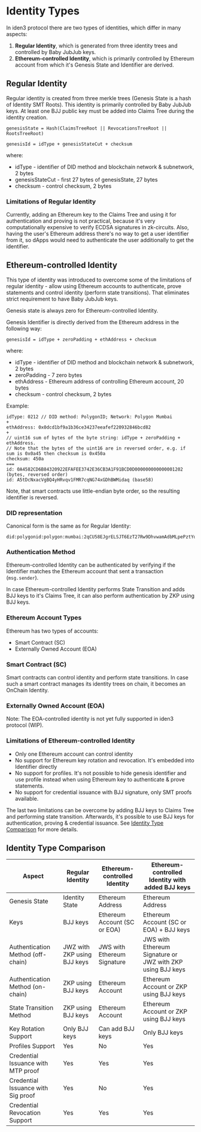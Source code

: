 # Identity Types

In iden3 protocol there are two types of identities, which differ in many aspects:

1. **Regular Identity**, which is generated from three identity trees and controlled by Baby JubJub keys.
2. **Ethereum-controlled Identity**, which is primarily controlled by Ethereum account from which it's Genesis State and
   Identifier are derived.

## Regular Identity

Regular identity is created from three merkle trees (Genesis State is a hash of Identity SMT Roots). This identity is
primarily controlled by Baby JubJub keys. At least one BJJ public key must be added into Claims Tree during the identity
creation.

```
genesisState = Hash(ClaimsTreeRoot || RevocationsTreeRoot || RootsTreeRoot)

genesisId = idType + genesisStateCut + checksum
```

where:

* idType - identifier of DID method and blockchain network & subnetwork, 2 bytes
* genesisStateCut - first 27 bytes of genesisState, 27 bytes
* checksum - control checksum, 2 bytes

### Limitations of Regular Identity

Currently, adding an Ethereum key to the Claims Tree and using it for authentication and proving is not practical, because
it's very computationally expensive to verify ECDSA signatures in zk-circuits. Also, having the user's Ethereum address
there's no way to get a user identifier from it, so dApps would need to authenticate the user additionally to get the
identifier.

## Ethereum-controlled Identity

This type of identity was introduced to overcome some of the limitations of regular identity - allow using Ethereum
accounts to authenticate, prove statements and control identity (perform state transitions). That eliminates strict
requirement to have Baby JubJub keys.

Genesis state is always zero for Ethereum-controlled Identity.

Genesis Identifier is directly derived from the Ethereum address in the following way:

```
genesisId = idType + zeroPadding + ethAddress + checksum
```

where:

* idType - identifier of DID method and blockchain network & subnetwork, 2 bytes
* zeroPadding - 7 zero bytes
* ethAddress - Ethereum address of controlling Ethereum account, 20 bytes
* checksum - control checksum, 2 bytes

Example:

```
idType: 0212 // DID method: PolygonID; Network: Polygon Mumbai
+
ethAddress: 0x0dcd1bf9a1b36ce34237eeafef220932846bcd82
+
// uint16 sum of bytes of the byte string: idType + zeroPadding + ethAddress.
// Note that the bytes of the uint16 are in reversed order, e.g. if sum is 0x0a45 then checksum is 0x450a
checksum: 450a
===
id: 0A4582CD6B84320922EFAFEE3742E36CB3A1F91BCD0D000000000000001202 (bytes, reversed order)
id: A5tDcNxacVgBQ4yHRvqv1FMR7cqNG74xGDhBWMidaq (base58)
```

Note, that smart contracts use little-endian byte order, so the resulting identifier is reversed.


### DID representation

Canonical form is the same as for Regular Identity:

```
did:polygonid:polygon:mumbai:2qCU58EJgrELSJT6EzT27Rw9DhvwamAdbMLpePztYq
```

### Authentication Method

Ethereum-controlled Identity can be authenticated by verifying if the Identifier matches the Ethereum account that sent a
transaction (`msg.sender`).

In case Ethereum-controlled Identity performs State Transition and adds BJJ keys to it's Claims Tree, it can also
perform authentication by ZKP using BJJ keys.

### Ethereum Account Types

Ethereum has two types of accounts:

* Smart Contract (SC)
* Externally Owned Account (EOA)

### Smart Contract (SC)

Smart contracts can control identity and perform state transitions. In case such a smart contract manages its identity
trees on chain, it becomes an OnChain Identity.

### Externally Owned Account (EOA)

Note: The EOA-controlled identity is not yet fully supported in iden3 protocol (WIP).

### Limitations of Ethereum-controlled Identity

* Only one Ethereum account can control identity
* No support for Ethereum key rotation and revocation. It's embedded into Identifier directly
* No support for profiles. It's not possible to hide genesis identifier and use profile instead when using Ethereum key
  to authenticate & prove statements.
* No support for credential issuance with BJJ signature, only SMT proofs available.

The last two limitations can be overcome by adding BJJ keys to Claims Tree and performing state transition. Afterwards, it's possible to use BJJ keys for authentication, proving & credential issuance. See [Identity Type Comparison](#identity-type-comparison) for more details.

## Identity Type Comparison

| Aspect                             | Regular Identity            | Ethereum-controlled Identity | Ethereum-controlled Identity with added BJJ keys           |
|------------------------------------|-----------------------------|------------------------------|------------------------------------------------------------|
| Genesis State                      | Identity State              | Ethereum Address             | Ethereum Address                                           |
| Keys                               | BJJ keys                    | Ethereum Account (SC or EOA) | Ethereum Account (SC or EOA) + BJJ keys                    |
| Authentication Method (off-chain)  | JWZ with ZKP using BJJ keys | JWS with Ethereum Signature  | JWS with Ethereum Signature or JWZ with ZKP using BJJ keys |
| Authentication Method (on-chain)   | ZKP using BJJ keys          | Ethereum Account             | Ethereum Account or ZKP using BJJ keys                     |
| State Transition Method            | ZKP using BJJ keys          | Ethereum Account             | Ethereum Account or ZKP using BJJ keys                     |
| Key Rotation Support               | Only BJJ keys               | Can add BJJ keys             | Only BJJ keys                                              |
| Profiles Support                   | Yes                         | No                           | Yes                                                        |
| Credential Issuance with MTP proof | Yes                         | Yes                          | Yes                                                        |
| Credential Issuance with Sig proof | Yes                         | No                           | Yes                                                        |
| Credential Revocation Support      | Yes                         | Yes                          | Yes                                                        |

